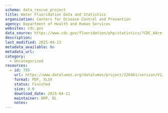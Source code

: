 ```yaml
---
schema: data_rescue_project 
title: Water Fluoridation Data and Statistics
organization: Centers for Disease Control and Prevention
agency: Department of Health and Human Services
websites: cdc.gov
data_source: https://www.cdc.gov/fluoridation/php/statistics/?CDC_AAref_Val=https://www.cdc.gov/fluoridation/statistics/index.htm
description: 
last_modified: 2025-04-23
metadata_available: No
metadata_url: 
category:
  - Uncategorized
resources:
  - id: 795
    url: https://www.datalumos.org/datalumos/project/226461/version/V1/view
    format: PDF, XLSX
    status: Finished
    size: 0.0
    download_date: 2025-04-11
    maintainer: DRP, DL
    notes: 
---
```


